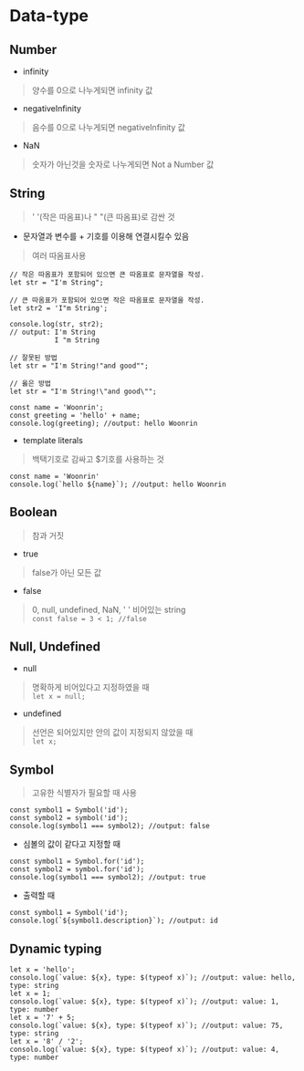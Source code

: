 # Data-type

## Number
- infinity
> 양수를 0으로 나누게되면 infinity 값
- negativeInfinity 
> 음수를 0으로 나누게되면 negativeInfinity 값
- NaN 
> 숫자가 아닌것을 숫자로 나누게되면 Not a Number 값

## String
> ' '(작은 따옴표)나 " "(큰 따옴표)로 감싼 것
- 문자열과 변수를 + 기호를 이용해  연결시킬수 있음

> 여러 따옴표사용
```
// 작은 따옴표가 포함되어 있으면 큰 따옴표로 문자열을 작성.
let str = "I'm String";

// 큰 따옴표가 포함되어 있으면 작은 따옴표로 문자열을 작성.
let str2 = 'I"m String';

console.log(str, str2);
// output: I'm String
           I "m String
```

```
// 잘못된 방법
let str = "I'm String!"and good"";

// 옳은 방법
let str = "I'm String!\"and good\"";
```

```
const name = 'Woonrin';
const greeting = 'hello' + name;
console.log(greeting); //output: hello Woonrin
```
- template literals
> 백택기호로 감싸고 $기호를 사용하는 것
```
const name = 'Woonrin'
console.log(`hello ${name}`); //output: hello Woonrin
```

## Boolean
> 참과 거짓
- true
> false가 아닌 모든 값

- false
> 0, null, undefined, NaN, ' ' 비어있는 string  
`const false = 3 < 1; //false` 

## Null, Undefined
- null
> 명확하게 비어있다고 지정하였을 때  
`let x = null;`

- undefined
> 선언은 되어있지만 안의 값이 지정되지 않았을 때  
`let x;`

## Symbol
> 고유한 식별자가 필요할 때 사용
```
const symbol1 = Symbol('id');
const symbol2 = symbol('id');
console.log(symbol1 === symbol2); //output: false
```
- 심볼의 값이 같다고 지정할 때
```
const symbol1 = Symbol.for('id');
const symbol2 = symbol.for('id');
console.log(symbol1 === symbol2); //output: true
```

- 출력할 때
```
const symbol1 = Symbol('id');
console.log(`${symbol1.description}`); //output: id
```

## Dynamic typing
```
let x = 'hello';
consolo.log(`value: ${x}, type: $(typeof x)`); //output: value: hello, type: string
let x = 1;
consolo.log(`value: ${x}, type: $(typeof x)`); //output: value: 1, type: number
let x = '7' + 5;
consolo.log(`value: ${x}, type: $(typeof x)`); //output: value: 75, type: string
let x = '8' / '2';
consolo.log(`value: ${x}, type: $(typeof x)`); //output: value: 4, type: number
```
